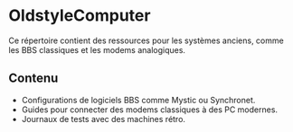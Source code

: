 # OldstyleComputer
Ce répertoire contient des ressources pour les systèmes anciens, comme les BBS classiques et les modems analogiques. 

## Contenu
- Configurations de logiciels BBS comme Mystic ou Synchronet.
- Guides pour connecter des modems classiques à des PC modernes.
- Journaux de tests avec des machines rétro.
